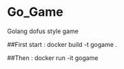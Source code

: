 # Go_Game
Golang dofus style game


##First start : 
docker build -t gogame .

##Then :
docker run -it gogame
